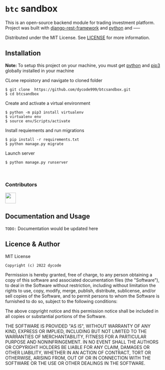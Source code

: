 # `btc` sandbox
This is an open-source backend module for trading investment platform. Project was built with [django-rest-framework](https://www.django-rest-framework.org/) and [python](https://www.python.org/downloads/) and &#8211;&#8211;&#8211;

Distributed under the MIT License. See
[LICENSE](https://en.wikipedia.org/wiki/MIT_License) for more information.

## Installation

<b>Note: </b>To setup this project on your machine, you must get [python](https://www.python.org/downloads/) and [pip3](https://pip.pypa.io/en/stable/installation/) globally installed in your machine


CLone repoistory and navigate to cloned folder

    $ git clone  https://github.com/dycode999/btcsandbox.git
    $ cd btcsandbox

Create and activate a virtual environment

    $ python -m pip3 install virtualenv
    $ virtualenv env
    $ source env/Scripts/activate

Install requiements and run migrations

    $ pip install -r requirements.txt
    $ python manage.py migrate

Launch server

    $ python manage.py runserver
<br>

### Contributors
<a href="https://github.com/dycode999/btcsandbox/graphs/contributors">
  <img src="https://contrib.rocks/image?repo=dycode999/btcsandbox" height="34"/>
</a>
<br>

## Documentation and Usage
`TODO:` Documentation would be updated here
<br>

## Licence & Author
MIT License

`Copyright (c) 2022 dycode`

Permission is hereby granted, free of charge, to any person obtaining a copy
of this software and associated documentation files (the "Software"), to deal
in the Software without restriction, including without limitation the rights
to use, copy, modify, merge, publish, distribute, sublicense, and/or sell
copies of the Software, and to permit persons to whom the Software is
furnished to do so, subject to the following conditions:

The above copyright notice and this permission notice shall be included in all
copies or substantial portions of the Software.

THE SOFTWARE IS PROVIDED "AS IS", WITHOUT WARRANTY OF ANY KIND, EXPRESS OR
IMPLIED, INCLUDING BUT NOT LIMITED TO THE WARRANTIES OF MERCHANTABILITY,
FITNESS FOR A PARTICULAR PURPOSE AND NONINFRINGEMENT. IN NO EVENT SHALL THE
AUTHORS OR COPYRIGHT HOLDERS BE LIABLE FOR ANY CLAIM, DAMAGES OR OTHER
LIABILITY, WHETHER IN AN ACTION OF CONTRACT, TORT OR OTHERWISE, ARISING FROM,
OUT OF OR IN CONNECTION WITH THE SOFTWARE OR THE USE OR OTHER DEALINGS IN THE
SOFTWARE.